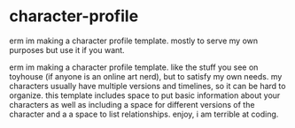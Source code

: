 # character-profile
erm im making a character profile template.  mostly to serve my own purposes but use it if you want.

<p>erm im making a character profile template.  like the stuff you see on toyhouse (if anyone is an online art nerd), but to satisfy my own needs.  my characters usually have multiple versions and timelines, so it can be hard to organize.  this template includes space to put basic information about your characters as well as including a space for different versions of the character and a a space to list relationships.  enjoy, i am terrible at coding. </p>
